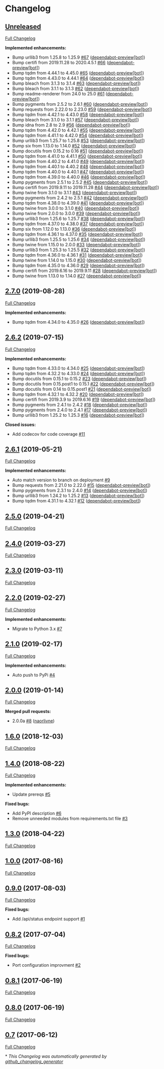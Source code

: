 # Changelog

## [Unreleased](https://github.com/nebula-orchestrator/nebula-python-sdk/tree/HEAD)

[Full Changelog](https://github.com/nebula-orchestrator/nebula-python-sdk/compare/2.7.0...HEAD)

**Implemented enhancements:**

- Bump urllib3 from 1.25.8 to 1.25.9 [\#67](https://github.com/nebula-orchestrator/nebula-python-sdk/pull/67) ([dependabot-preview[bot]](https://github.com/apps/dependabot-preview))
- Bump certifi from 2019.11.28 to 2020.4.5.1 [\#66](https://github.com/nebula-orchestrator/nebula-python-sdk/pull/66) ([dependabot-preview[bot]](https://github.com/apps/dependabot-preview))
- Bump tqdm from 4.44.1 to 4.45.0 [\#65](https://github.com/nebula-orchestrator/nebula-python-sdk/pull/65) ([dependabot-preview[bot]](https://github.com/apps/dependabot-preview))
- Bump tqdm from 4.43.0 to 4.44.1 [\#64](https://github.com/nebula-orchestrator/nebula-python-sdk/pull/64) ([dependabot-preview[bot]](https://github.com/apps/dependabot-preview))
- Bump bleach from 3.1.3 to 3.1.4 [\#63](https://github.com/nebula-orchestrator/nebula-python-sdk/pull/63) ([dependabot-preview[bot]](https://github.com/apps/dependabot-preview))
- Bump bleach from 3.1.1 to 3.1.3 [\#62](https://github.com/nebula-orchestrator/nebula-python-sdk/pull/62) ([dependabot-preview[bot]](https://github.com/apps/dependabot-preview))
- Bump readme-renderer from 24.0 to 25.0 [\#61](https://github.com/nebula-orchestrator/nebula-python-sdk/pull/61) ([dependabot-preview[bot]](https://github.com/apps/dependabot-preview))
- Bump pygments from 2.5.2 to 2.6.1 [\#60](https://github.com/nebula-orchestrator/nebula-python-sdk/pull/60) ([dependabot-preview[bot]](https://github.com/apps/dependabot-preview))
- Bump requests from 2.22.0 to 2.23.0 [\#59](https://github.com/nebula-orchestrator/nebula-python-sdk/pull/59) ([dependabot-preview[bot]](https://github.com/apps/dependabot-preview))
- Bump tqdm from 4.42.1 to 4.43.0 [\#58](https://github.com/nebula-orchestrator/nebula-python-sdk/pull/58) ([dependabot-preview[bot]](https://github.com/apps/dependabot-preview))
- Bump bleach from 3.1.0 to 3.1.1 [\#57](https://github.com/nebula-orchestrator/nebula-python-sdk/pull/57) ([dependabot-preview[bot]](https://github.com/apps/dependabot-preview))
- Bump idna from 2.8 to 2.9 [\#56](https://github.com/nebula-orchestrator/nebula-python-sdk/pull/56) ([dependabot-preview[bot]](https://github.com/apps/dependabot-preview))
- Bump tqdm from 4.42.0 to 4.42.1 [\#55](https://github.com/nebula-orchestrator/nebula-python-sdk/pull/55) ([dependabot-preview[bot]](https://github.com/apps/dependabot-preview))
- Bump tqdm from 4.41.1 to 4.42.0 [\#54](https://github.com/nebula-orchestrator/nebula-python-sdk/pull/54) ([dependabot-preview[bot]](https://github.com/apps/dependabot-preview))
- Bump urllib3 from 1.25.7 to 1.25.8 [\#53](https://github.com/nebula-orchestrator/nebula-python-sdk/pull/53) ([dependabot-preview[bot]](https://github.com/apps/dependabot-preview))
- Bump six from 1.13.0 to 1.14.0 [\#52](https://github.com/nebula-orchestrator/nebula-python-sdk/pull/52) ([dependabot-preview[bot]](https://github.com/apps/dependabot-preview))
- Bump docutils from 0.15.2 to 0.16 [\#51](https://github.com/nebula-orchestrator/nebula-python-sdk/pull/51) ([dependabot-preview[bot]](https://github.com/apps/dependabot-preview))
- Bump tqdm from 4.41.0 to 4.41.1 [\#50](https://github.com/nebula-orchestrator/nebula-python-sdk/pull/50) ([dependabot-preview[bot]](https://github.com/apps/dependabot-preview))
- Bump tqdm from 4.40.2 to 4.41.0 [\#49](https://github.com/nebula-orchestrator/nebula-python-sdk/pull/49) ([dependabot-preview[bot]](https://github.com/apps/dependabot-preview))
- Bump tqdm from 4.40.1 to 4.40.2 [\#48](https://github.com/nebula-orchestrator/nebula-python-sdk/pull/48) ([dependabot-preview[bot]](https://github.com/apps/dependabot-preview))
- Bump tqdm from 4.40.0 to 4.40.1 [\#47](https://github.com/nebula-orchestrator/nebula-python-sdk/pull/47) ([dependabot-preview[bot]](https://github.com/apps/dependabot-preview))
- Bump tqdm from 4.39.0 to 4.40.0 [\#46](https://github.com/nebula-orchestrator/nebula-python-sdk/pull/46) ([dependabot-preview[bot]](https://github.com/apps/dependabot-preview))
- Bump pygments from 2.5.1 to 2.5.2 [\#45](https://github.com/nebula-orchestrator/nebula-python-sdk/pull/45) ([dependabot-preview[bot]](https://github.com/apps/dependabot-preview))
- Bump certifi from 2019.9.11 to 2019.11.28 [\#44](https://github.com/nebula-orchestrator/nebula-python-sdk/pull/44) ([dependabot-preview[bot]](https://github.com/apps/dependabot-preview))
- Bump twine from 3.1.0 to 3.1.1 [\#43](https://github.com/nebula-orchestrator/nebula-python-sdk/pull/43) ([dependabot-preview[bot]](https://github.com/apps/dependabot-preview))
- Bump pygments from 2.4.2 to 2.5.1 [\#42](https://github.com/nebula-orchestrator/nebula-python-sdk/pull/42) ([dependabot-preview[bot]](https://github.com/apps/dependabot-preview))
- Bump tqdm from 4.38.0 to 4.39.0 [\#41](https://github.com/nebula-orchestrator/nebula-python-sdk/pull/41) ([dependabot-preview[bot]](https://github.com/apps/dependabot-preview))
- Bump twine from 3.0.0 to 3.1.0 [\#40](https://github.com/nebula-orchestrator/nebula-python-sdk/pull/40) ([dependabot-preview[bot]](https://github.com/apps/dependabot-preview))
- Bump twine from 2.0.0 to 3.0.0 [\#39](https://github.com/nebula-orchestrator/nebula-python-sdk/pull/39) ([dependabot-preview[bot]](https://github.com/apps/dependabot-preview))
- Bump urllib3 from 1.25.6 to 1.25.7 [\#38](https://github.com/nebula-orchestrator/nebula-python-sdk/pull/38) ([dependabot-preview[bot]](https://github.com/apps/dependabot-preview))
- Bump tqdm from 4.37.0 to 4.38.0 [\#37](https://github.com/nebula-orchestrator/nebula-python-sdk/pull/37) ([dependabot-preview[bot]](https://github.com/apps/dependabot-preview))
- Bump six from 1.12.0 to 1.13.0 [\#36](https://github.com/nebula-orchestrator/nebula-python-sdk/pull/36) ([dependabot-preview[bot]](https://github.com/apps/dependabot-preview))
- Bump tqdm from 4.36.1 to 4.37.0 [\#35](https://github.com/nebula-orchestrator/nebula-python-sdk/pull/35) ([dependabot-preview[bot]](https://github.com/apps/dependabot-preview))
- Bump urllib3 from 1.25.5 to 1.25.6 [\#34](https://github.com/nebula-orchestrator/nebula-python-sdk/pull/34) ([dependabot-preview[bot]](https://github.com/apps/dependabot-preview))
- Bump twine from 1.15.0 to 2.0.0 [\#33](https://github.com/nebula-orchestrator/nebula-python-sdk/pull/33) ([dependabot-preview[bot]](https://github.com/apps/dependabot-preview))
- Bump urllib3 from 1.25.3 to 1.25.5 [\#32](https://github.com/nebula-orchestrator/nebula-python-sdk/pull/32) ([dependabot-preview[bot]](https://github.com/apps/dependabot-preview))
- Bump tqdm from 4.36.0 to 4.36.1 [\#31](https://github.com/nebula-orchestrator/nebula-python-sdk/pull/31) ([dependabot-preview[bot]](https://github.com/apps/dependabot-preview))
- Bump twine from 1.14.0 to 1.15.0 [\#30](https://github.com/nebula-orchestrator/nebula-python-sdk/pull/30) ([dependabot-preview[bot]](https://github.com/apps/dependabot-preview))
- Bump tqdm from 4.35.0 to 4.36.0 [\#29](https://github.com/nebula-orchestrator/nebula-python-sdk/pull/29) ([dependabot-preview[bot]](https://github.com/apps/dependabot-preview))
- Bump certifi from 2019.6.16 to 2019.9.11 [\#28](https://github.com/nebula-orchestrator/nebula-python-sdk/pull/28) ([dependabot-preview[bot]](https://github.com/apps/dependabot-preview))
- Bump twine from 1.13.0 to 1.14.0 [\#27](https://github.com/nebula-orchestrator/nebula-python-sdk/pull/27) ([dependabot-preview[bot]](https://github.com/apps/dependabot-preview))

## [2.7.0](https://github.com/nebula-orchestrator/nebula-python-sdk/tree/2.7.0) (2019-08-28)

[Full Changelog](https://github.com/nebula-orchestrator/nebula-python-sdk/compare/2.6.2...2.7.0)

**Implemented enhancements:**

- Bump tqdm from 4.34.0 to 4.35.0 [\#26](https://github.com/nebula-orchestrator/nebula-python-sdk/pull/26) ([dependabot-preview[bot]](https://github.com/apps/dependabot-preview))

## [2.6.2](https://github.com/nebula-orchestrator/nebula-python-sdk/tree/2.6.2) (2019-07-15)

[Full Changelog](https://github.com/nebula-orchestrator/nebula-python-sdk/compare/2.6.1...2.6.2)

**Implemented enhancements:**

- Bump tqdm from 4.33.0 to 4.34.0 [\#25](https://github.com/nebula-orchestrator/nebula-python-sdk/pull/25) ([dependabot-preview[bot]](https://github.com/apps/dependabot-preview))
- Bump tqdm from 4.32.2 to 4.33.0 [\#24](https://github.com/nebula-orchestrator/nebula-python-sdk/pull/24) ([dependabot-preview[bot]](https://github.com/apps/dependabot-preview))
- Bump docutils from 0.15.1 to 0.15.2 [\#23](https://github.com/nebula-orchestrator/nebula-python-sdk/pull/23) ([dependabot-preview[bot]](https://github.com/apps/dependabot-preview))
- Bump docutils from 0.15.post1 to 0.15.1 [\#22](https://github.com/nebula-orchestrator/nebula-python-sdk/pull/22) ([dependabot-preview[bot]](https://github.com/apps/dependabot-preview))
- Bump docutils from 0.14 to 0.15.post1 [\#21](https://github.com/nebula-orchestrator/nebula-python-sdk/pull/21) ([dependabot-preview[bot]](https://github.com/apps/dependabot-preview))
- Bump tqdm from 4.32.1 to 4.32.2 [\#20](https://github.com/nebula-orchestrator/nebula-python-sdk/pull/20) ([dependabot-preview[bot]](https://github.com/apps/dependabot-preview))
- Bump certifi from 2019.3.9 to 2019.6.16 [\#19](https://github.com/nebula-orchestrator/nebula-python-sdk/pull/19) ([dependabot-preview[bot]](https://github.com/apps/dependabot-preview))
- Bump pygments from 2.4.1 to 2.4.2 [\#18](https://github.com/nebula-orchestrator/nebula-python-sdk/pull/18) ([dependabot-preview[bot]](https://github.com/apps/dependabot-preview))
- Bump pygments from 2.4.0 to 2.4.1 [\#17](https://github.com/nebula-orchestrator/nebula-python-sdk/pull/17) ([dependabot-preview[bot]](https://github.com/apps/dependabot-preview))
- Bump urllib3 from 1.25.2 to 1.25.3 [\#16](https://github.com/nebula-orchestrator/nebula-python-sdk/pull/16) ([dependabot-preview[bot]](https://github.com/apps/dependabot-preview))

**Closed issues:**

- Add  codecov for code coverage  [\#11](https://github.com/nebula-orchestrator/nebula-python-sdk/issues/11)

## [2.6.1](https://github.com/nebula-orchestrator/nebula-python-sdk/tree/2.6.1) (2019-05-21)

[Full Changelog](https://github.com/nebula-orchestrator/nebula-python-sdk/compare/2.5.0...2.6.1)

**Implemented enhancements:**

- Auto match version to branch on deployment [\#9](https://github.com/nebula-orchestrator/nebula-python-sdk/issues/9)
- Bump requests from 2.21.0 to 2.22.0 [\#15](https://github.com/nebula-orchestrator/nebula-python-sdk/pull/15) ([dependabot-preview[bot]](https://github.com/apps/dependabot-preview))
- Bump pygments from 2.3.1 to 2.4.0 [\#14](https://github.com/nebula-orchestrator/nebula-python-sdk/pull/14) ([dependabot-preview[bot]](https://github.com/apps/dependabot-preview))
- Bump urllib3 from 1.24.2 to 1.25.2 [\#13](https://github.com/nebula-orchestrator/nebula-python-sdk/pull/13) ([dependabot-preview[bot]](https://github.com/apps/dependabot-preview))
- Bump tqdm from 4.31.1 to 4.32.1 [\#12](https://github.com/nebula-orchestrator/nebula-python-sdk/pull/12) ([dependabot-preview[bot]](https://github.com/apps/dependabot-preview))

## [2.5.0](https://github.com/nebula-orchestrator/nebula-python-sdk/tree/2.5.0) (2019-04-21)

[Full Changelog](https://github.com/nebula-orchestrator/nebula-python-sdk/compare/2.4.0...2.5.0)

## [2.4.0](https://github.com/nebula-orchestrator/nebula-python-sdk/tree/2.4.0) (2019-03-27)

[Full Changelog](https://github.com/nebula-orchestrator/nebula-python-sdk/compare/2.3.0...2.4.0)

## [2.3.0](https://github.com/nebula-orchestrator/nebula-python-sdk/tree/2.3.0) (2019-03-11)

[Full Changelog](https://github.com/nebula-orchestrator/nebula-python-sdk/compare/2.2.0...2.3.0)

## [2.2.0](https://github.com/nebula-orchestrator/nebula-python-sdk/tree/2.2.0) (2019-02-27)

[Full Changelog](https://github.com/nebula-orchestrator/nebula-python-sdk/compare/2.1.0...2.2.0)

**Implemented enhancements:**

- Migrate to Python 3.x [\#7](https://github.com/nebula-orchestrator/nebula-python-sdk/issues/7)

## [2.1.0](https://github.com/nebula-orchestrator/nebula-python-sdk/tree/2.1.0) (2019-02-17)

[Full Changelog](https://github.com/nebula-orchestrator/nebula-python-sdk/compare/2.0.0...2.1.0)

**Implemented enhancements:**

-  Auto push to PyPi [\#4](https://github.com/nebula-orchestrator/nebula-python-sdk/issues/4)

## [2.0.0](https://github.com/nebula-orchestrator/nebula-python-sdk/tree/2.0.0) (2019-01-14)

[Full Changelog](https://github.com/nebula-orchestrator/nebula-python-sdk/compare/1.6.0...2.0.0)

**Merged pull requests:**

- 2.0.0a [\#8](https://github.com/nebula-orchestrator/nebula-python-sdk/pull/8) ([naorlivne](https://github.com/naorlivne))

## [1.6.0](https://github.com/nebula-orchestrator/nebula-python-sdk/tree/1.6.0) (2018-12-03)

[Full Changelog](https://github.com/nebula-orchestrator/nebula-python-sdk/compare/1.4.0...1.6.0)

## [1.4.0](https://github.com/nebula-orchestrator/nebula-python-sdk/tree/1.4.0) (2018-08-22)

[Full Changelog](https://github.com/nebula-orchestrator/nebula-python-sdk/compare/1.3.0...1.4.0)

**Implemented enhancements:**

- Update prereqs [\#5](https://github.com/nebula-orchestrator/nebula-python-sdk/issues/5)

**Fixed bugs:**

- Add PyPI description [\#6](https://github.com/nebula-orchestrator/nebula-python-sdk/issues/6)
-  Remove unneeded modules from requirements.txt file [\#3](https://github.com/nebula-orchestrator/nebula-python-sdk/issues/3)

## [1.3.0](https://github.com/nebula-orchestrator/nebula-python-sdk/tree/1.3.0) (2018-04-22)

[Full Changelog](https://github.com/nebula-orchestrator/nebula-python-sdk/compare/1.0.0...1.3.0)

## [1.0.0](https://github.com/nebula-orchestrator/nebula-python-sdk/tree/1.0.0) (2017-08-16)

[Full Changelog](https://github.com/nebula-orchestrator/nebula-python-sdk/compare/0.9.0...1.0.0)

## [0.9.0](https://github.com/nebula-orchestrator/nebula-python-sdk/tree/0.9.0) (2017-08-03)

[Full Changelog](https://github.com/nebula-orchestrator/nebula-python-sdk/compare/0.8.2...0.9.0)

**Fixed bugs:**

- Add /api/status endpoint support [\#1](https://github.com/nebula-orchestrator/nebula-python-sdk/issues/1)

## [0.8.2](https://github.com/nebula-orchestrator/nebula-python-sdk/tree/0.8.2) (2017-07-04)

[Full Changelog](https://github.com/nebula-orchestrator/nebula-python-sdk/compare/0.8.1...0.8.2)

**Fixed bugs:**

- Port configuration improvment [\#2](https://github.com/nebula-orchestrator/nebula-python-sdk/issues/2)

## [0.8.1](https://github.com/nebula-orchestrator/nebula-python-sdk/tree/0.8.1) (2017-06-19)

[Full Changelog](https://github.com/nebula-orchestrator/nebula-python-sdk/compare/0.8.0...0.8.1)

## [0.8.0](https://github.com/nebula-orchestrator/nebula-python-sdk/tree/0.8.0) (2017-06-19)

[Full Changelog](https://github.com/nebula-orchestrator/nebula-python-sdk/compare/0.7...0.8.0)

## [0.7](https://github.com/nebula-orchestrator/nebula-python-sdk/tree/0.7) (2017-06-12)

[Full Changelog](https://github.com/nebula-orchestrator/nebula-python-sdk/compare/4053f84391d0a2687610c8166a7e5095b9d3ebec...0.7)



\* *This Changelog was automatically generated by [github_changelog_generator](https://github.com/github-changelog-generator/github-changelog-generator)*

